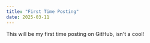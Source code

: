 ```yaml
---
title: "First Time Posting"
date: 2025-03-11
---
```

This will be my first time posting on GitHub, isn't a cool!
